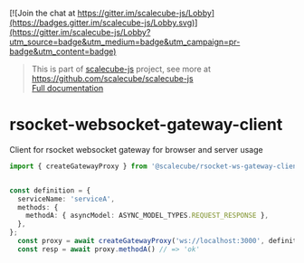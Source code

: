 [![Join the chat at https://gitter.im/scalecube-js/Lobby](https://badges.gitter.im/scalecube-js/Lobby.svg)](https://gitter.im/scalecube-js/Lobby?utm_source=badge&utm_medium=badge&utm_campaign=pr-badge&utm_content=badge)

> This is part of [scalecube-js](https://github.com/scalecube/scalecube-js) project, see more at <https://github.com/scalecube/scalecube-js>  
> [Full documentation](http://scalecube.io/javascript-docs)

# rsocket-websocket-gateway-client

Client for rsocket websocket gateway for browser and server usage

```typescript
import { createGatewayProxy } from '@scalecube/rsocket-ws-gateway-client';


const definition = {
  serviceName: 'serviceA',
  methods: {
    methodA: { asyncModel: ASYNC_MODEL_TYPES.REQUEST_RESPONSE },
  },
};
  const proxy = await createGatewayProxy('ws://localhost:3000', definition);
  const resp = await proxy.methodA() // => 'ok'
```
